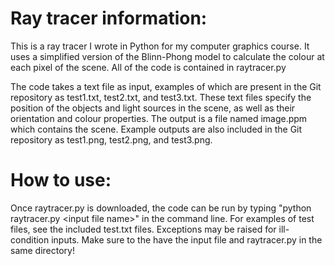 # Ray tracer information:
This is a ray tracer I wrote in Python for my computer graphics course. It uses
a simplified version of the Blinn-Phong model to calculate the colour at each pixel 
of the scene. All of the code is contained in raytracer.py

The code takes a text file as input, examples of which are present in 
the Git repository as test1.txt, test2.txt, and test3.txt. These text files
specify the position of the objects and light sources in the scene, as well as their orientation 
and colour properties. The output is a file named image.ppm which contains the scene. Example outputs are 
also included in the Git repository as test1.png, test2.png, and test3.png.  

# How to use:
Once raytracer.py is downloaded, the code can be run by typing "python raytracer.py \<input file name\>" in the
command line. For examples of test files, see the included test.txt files. Exceptions may be raised for ill-condition inputs. Make sure to the have the input file
and raytracer.py in the same directory!
